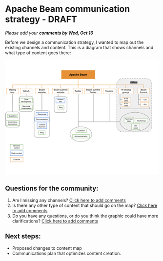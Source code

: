 # Apache Beam communication strategy - DRAFT

_Please add your **comments by Wed, Oct 16**_

Before we design a communication strategy, I wanted to map out the existing channels and content. 
This is a diagram that shows channels and what type of content goes there: 

![Beam online content map](/comms-map.svg)

## Questions for the community:
1. Am I missing any channels? [Click here to add comments](https://github.com/macruzbar/beam/issues/1)
1. Is there any other type of content that should go on the map? [Click here to add comments](https://github.com/macruzbar/beam/issues/2)
1. Do you have any questions, or do you think the graphic could have more clarifications? [Click here to add comments](https://github.com/macruzbar/beam/issues/3)

## Next steps:
* Proposed changes to content map
* Communications plan that optimizes content creation. 
